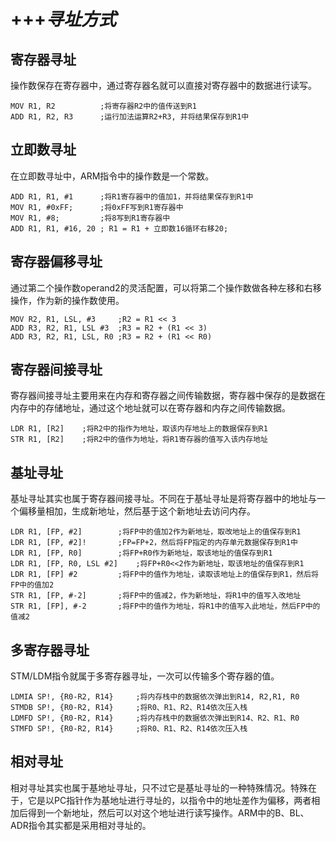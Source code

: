 # +++*寻址方式*

## 寄存器寻址

操作数保存在寄存器中，通过寄存器名就可以直接对寄存器中的数据进行读写。

    MOV R1, R2          ;将寄存器R2中的值传送到R1
    ADD R1, R2, R3      ;运行加法运算R2+R3, 并将结果保存到R1中

## 立即数寻址

在立即数寻址中，ARM指令中的操作数是一个常数。

    ADD R1, R1, #1      ;将R1寄存器中的值加1，并将结果保存到R1中
    MOV R1, #0xFF;      ;将0xFF写到R1寄存器中
    MOV R1, #8;         ;将8写到R1寄存器中
    ADD R1, R1, #16, 20 ; R1 = R1 + 立即数16循环右移20;

## 寄存器偏移寻址

通过第二个操作数operand2的灵活配置，可以将第二个操作数做各种左移和右移操作，作为新的操作数使用。

    MOV R2, R1, LSL, #3     ;R2 = R1 << 3
    ADD R3, R2, R1, LSL #3  ;R3 = R2 + (R1 << 3)
    ADD R3, R2, R1, LSL, R0 ;R3 = R2 + (R1 << R0)

## 寄存器间接寻址

寄存器间接寻址主要用来在内存和寄存器之间传输数据，寄存器中保存的是数据在内存中的存储地址，通过这个地址就可以在寄存器和内存之间传输数据。

    LDR R1, [R2]    ;将R2中的指作为地址，取该内存地址上的数据保存到R1
    STR R1, [R2]    ;将R2中的值作为地址，将R1寄存器的值写入该内存地址

## 基址寻址

基址寻址其实也属于寄存器间接寻址。不同在于基址寻址是将寄存器中的地址与一个偏移量相加，生成新地址，然后基于这个新地址去访问内存。

    LDR R1, [FP, #2]        ;将FP中的值加2作为新地址，取改地址上的值保存到R1
    LDR R1, [FP, #2]!       ;FP=FP+2，然后将FP指定的内存单元数据保存到R1中
    LDR R1, [FP, R0]        ;将FP+R0作为新地址，取该地址的值保存到R1
    LDR R1, [FP, R0, LSL #2]    ;将FP+R0<<2作为新地址，取该地址的值保存到R1
    LDR R1, [FP] #2         ;将FP中的值作为地址，读取该地址上的值保存到R1，然后将FP中的值加2
    STR R1, [FP, #-2]       ;将FP中的值减2，作为新地址，将R1中的值写入改地址
    STR R1, [FP], #-2       ;将FP中的值作为地址，将R1中的值写入此地址，然后FP中的值减2

## 多寄存器寻址

STM/LDM指令就属于多寄存器寻址，一次可以传输多个寄存器的值。

    LDMIA SP!, {R0-R2, R14}     ;将内存栈中的数据依次弹出到R14, R2,R1, R0
    STMDB SP!, {R0-R2, R14}     ;将R0、R1、R2、R14依次压入栈
    LDMFD SP!, {R0-R2, R14}     ;将内存栈中的数据依次弹出到R14、R2、R1、R0
    STMFD SP!, {R0-R2, R14}     ;将R0、R1、R2、R14依次压入栈

## 相对寻址

相对寻址其实也属于基地址寻址，只不过它是基址寻址的一种特殊情况。特殊在于，它是以PC指针作为基地址进行寻址的，以指令中的地址差作为偏移，两者相加后得到一个新地址，然后可以对这个地址进行读写操作。ARM中的B、BL、ADR指令其实都是采用相对寻址的。
